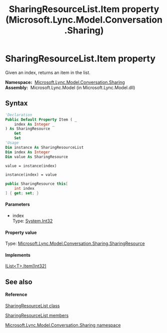 ﻿---
title: SharingResourceList.Item property  (Microsoft.Lync.Model.Conversation.Sharing)
TOCTitle: 'Item property '
ms:assetid: P:Microsoft.Lync.Model.Conversation.Sharing.SharingResourceList.Item(System.Int32)_DI_3_UC_OCS14MrefLyncWPF
ms:mtpsurl: https://msdn.microsoft.com/en-us/library/microsoft.lync.model.conversation.sharing.sharingresourcelist.item(v=office.15)
ms:contentKeyID: 48590008
ms.date: 07/28/2014
mtps_version: v=office.15
f1_keywords:
- Microsoft.Lync.Model.Conversation.Sharing.SharingResourceList.Item
dev_langs:
- CSharp
- JScript
- VB
- other
---

# SharingResourceList.Item property

Given an index, returns an item in the list.

**Namespace:**  [Microsoft.Lync.Model.Conversation.Sharing](microsoft-lync-model-conversation-sharing-namespace_2.md)  
**Assembly:**  Microsoft.Lync.Model (in Microsoft.Lync.Model.dll)

## Syntax

``` vb
'Declaration
Public Default Property Item ( _
    index As Integer _
) As SharingResource
    Get
    Set
'Usage
Dim instance As SharingResourceList
Dim index As Integer
Dim value As SharingResource

value = instance(index)

instance(index) = value
```

``` csharp
public SharingResource this[
    int index
] { get; set; }
```

#### Parameters

  - index  
    Type: [System.Int32](http://msdn2.microsoft.com/en-us/library/td2s409d)  

#### Property value

Type: [Microsoft.Lync.Model.Conversation.Sharing.SharingResource](sharingresource-class-microsoft-lync-model-conversation-sharing_2.md)  

#### Implements

[IList\<T\>.Item\[Int32\]](http://msdn2.microsoft.com/en-us/library/ewthkb10)  

## See also

#### Reference

[SharingResourceList class](sharingresourcelist-class-microsoft-lync-model-conversation-sharing_2.md)

[SharingResourceList members](sharingresourcelist-members-microsoft-lync-model-conversation-sharing_2.md)

[Microsoft.Lync.Model.Conversation.Sharing namespace](microsoft-lync-model-conversation-sharing-namespace_2.md)

